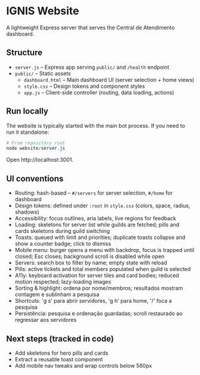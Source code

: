 # IGNIS Website

A lightweight Express server that serves the Central de Atendimento dashboard.

## Structure
- `server.js` – Express app serving `public/` and `/health` endpoint
- `public/` – Static assets
  - `dashboard.html` – Main dashboard UI (server selection + home views)
  - `style.css` – Design tokens and component styles
  - `app.js` – Client-side controller (routing, data loading, actions)

## Run locally
The website is typically started with the main bot process. If you need to run it standalone:

```powershell
# From repository root
node website/server.js
```

Open http://localhost:3001.

## UI conventions
- Routing: hash-based – `#/servers` for server selection, `#/home` for dashboard
- Design tokens: defined under `:root` in `style.css` (colors, space, radius, shadows)
- Accessibility: focus outlines, aria labels, live regions for feedback
- Loading: skeletons for server list while guilds are fetched; pills and cards skeletons during guild switching
- Toasts: queued with limit and priorities; duplicate toasts collapse and show a counter badge; click to dismiss
- Mobile menu: burger opens a menu with backdrop, focus is trapped until closed; Esc closes; background scroll is disabled while open
 - Servers: search box to filter by name; empty state with reload
 - Pills: active tickets and total members populated when guild is selected
 - A11y: keyboard activation for server tiles and card bodies; reduced motion respected; lazy-loading images
 - Sorting & highlight: ordena por nome/membros; resultados mostram contagem e sublinham a pesquisa
 - Shortcuts: 'g s' para abrir servidores, 'g h' para home, '/' foca a pesquisa
 - Persistência: pesquisa e ordenação guardadas; scroll restaurado ao regressar aos servidores

## Next steps (tracked in code)
- Add skeletons for hero pills and cards
- Extract a reusable toast component
- Add mobile nav tweaks and wrap controls below 560px
